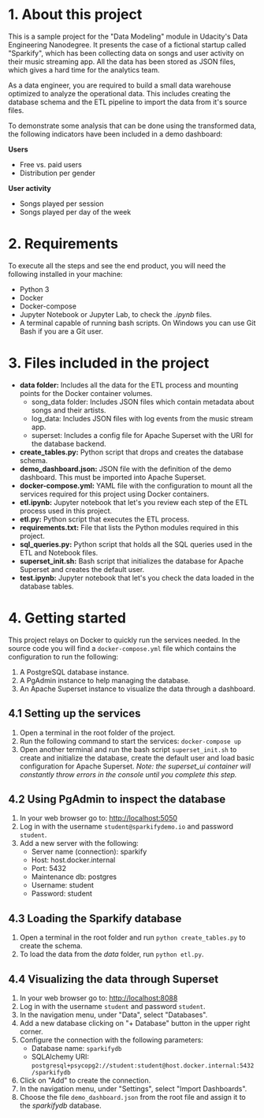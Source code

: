 # 1. About this project

This is a sample project for the "Data Modeling" module in Udacity's Data Engineering Nanodegree. It presents the case of a fictional startup called "Sparkify", which has been collecting data on songs and user activity on their music streaming app. All the data has been stored as JSON files, which gives a hard time for the analytics team.

As a data engineer, you are required to build a small data warehouse optimized to analyze the operational data. This includes creating the database schema and the ETL pipeline to import the data from it's source files.

To demonstrate some analysis that can be done using the transformed data, the following indicators have been included in a demo dashboard:

**Users**
- Free vs. paid users
- Distribution per gender

**User activity**
- Songs played per session
- Songs played per day of the week

# 2. Requirements

To execute all the steps and see the end product, you will need the following installed in your machine:

- Python 3
- Docker
- Docker-compose
- Jupyter Notebook or Jupyter Lab, to check the _.ipynb_ files.
- A terminal capable of running bash scripts. On Windows you can use Git Bash if you are a Git user.

# 3. Files included in the project

- **data folder:** Includes all the data for the ETL process and mounting points for the Docker container volumes.
    - song_data folder: Includes JSON files which contain metadata about songs and their artists.
    - log_data: Includes JSON files with log events from the music stream app.
    - superset: Includes a config file for Apache Superset with the URI for the database backend.
- **create_tables.py:** Python script that drops and creates the database schema.
- **demo_dashboard.json:** JSON file with the definition of the demo dashboard. This must be imported into Apache Superset.
- **docker-compose.yml:** YAML file with the configuration to mount all the services required for this project using Docker containers.
- **etl.ipynb:** Jupyter notebook that let's you review each step of the ETL process used in this project.
- **etl.py:** Python script that executes the ETL process.
- **requirements.txt:** File that lists the Python modules required in this project.
- **sql_queries.py:** Python script that holds all the SQL queries used in the ETL and Notebook files.
- **superset_init.sh:** Bash script that initializes the database for Apache Superset and creates the default user.
- **test.ipynb:** Jupyter notebook that let's you check the data loaded in the database tables.

# 4. Getting started

This project relays on Docker to quickly run the services needed. In the source code you will find a `docker-compose.yml` file which contains the configuration to run the following: 

1. A PostgreSQL database instance.
2. A PgAdmin instance to help managing the database.
3. An Apache Superset instance to visualize the data through a dashboard.

## 4.1 Setting up the services

1. Open a terminal in the root folder of the project.
2. Run the following command to start the services: `docker-compose up`
3. Open another terminal and run the bash script `superset_init.sh` to create and initialize the database, create the default user and load basic configuration for Apache Superset. _Note: the superset_ui container will constantly throw errors in the console until you complete this step._


## 4.2 Using PgAdmin to inspect the database

1. In your web browser go to: [http://localhost:5050](http://localhost:5050)
2. Log in with the username `student@sparkifydemo.io` and password `student`.
3. Add a new server with the following:
    - Server name (connection): sparkify
    - Host: host.docker.internal
    - Port: 5432
    - Maintenance db: postgres
    - Username: student
    - Password: student
    
## 4.3 Loading the Sparkify database

1. Open a terminal in the root folder and run `python create_tables.py` to create the schema.
2. To load the data from the _data_ folder, run `python etl.py`.

## 4.4 Visualizing the data through Superset

1. In your web browser go to: [http://localhost:8088](http://localhost:8088)
2. Log in with the username `student` and password `student`.
3. In the navigation menu, under "Data", select "Databases".
4. Add a new database clicking on "+ Database" button in the upper right corner.
5. Configure the connection with the following parameters:
    - Database name: `sparkifydb`
    - SQLAlchemy URI: `postgresql+psycopg2://student:student@host.docker.internal:5432/sparkifydb`
6. Click on "Add" to create the connection.
7. In the navigation menu, under "Settings", select "Import Dashboards".
8. Choose the file `demo_dashboard.json` from the root file and assign it to the _sparkifydb_ database.

